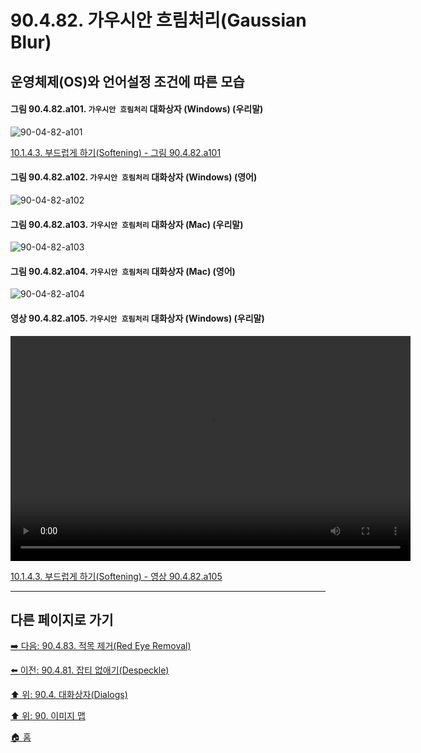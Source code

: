# 90.4.82. 가우시안 흐림처리(Gaussian Blur)
## 운영체제(OS)와 언어설정 조건에 따른 모습

<a id="90-04-82-a101"></a>

#### 그림 90.4.82.a101. `가우시안 흐림처리` 대화상자 (Windows) (우리말)
![90-04-82-a101](https://github.com/wonder13662/gimp/assets/15767104/b1edba3b-1764-42a5-a6be-0c03be3b662a)

[10.1.4.3. 부드럽게 하기(Softening) - 그림 90.4.82.a101](./10-01-04-03-softening.md#90-04-82-a101)

<a id="90-04-82-a102"></a>

#### 그림 90.4.82.a102. `가우시안 흐림처리` 대화상자 (Windows) (영어)
![90-04-82-a102](https://github.com/wonder13662/gimp/assets/15767104/2662cd1c-5155-4d4c-9dc7-a542630c1b92)

#### 그림 90.4.82.a103. `가우시안 흐림처리` 대화상자 (Mac) (우리말)
![90-04-82-a103](https://github.com/wonder13662/gimp/assets/15767104/3c340aeb-82d3-462b-84fc-b1c7315ae1d2)

#### 그림 90.4.82.a104. `가우시안 흐림처리` 대화상자 (Mac) (영어)
![90-04-82-a104](https://github.com/wonder13662/gimp/assets/15767104/1fc01b68-6a85-4c71-8a2e-a9f8188f9ca6)

<a id="90-04-82-a105"></a>

#### 영상 90.4.82.a105. `가우시안 흐림처리` 대화상자 (Windows) (우리말)
<video controls="controls" width="640" height="360" src="https://github.com/wonder13662/gimp/assets/15767104/4591eca0-d7ee-4e82-81f3-3081031b7676"></video>

[10.1.4.3. 부드럽게 하기(Softening) - 영상 90.4.82.a105](./10-01-04-03-softening.md#90-04-82-a105)

***

## 다른 페이지로 가기

[➡️ 다음: 90.4.83. 적목 제거(Red Eye Removal)](./90-04-0083-red_eye_removal.md)

[⬅️ 이전: 90.4.81. 잡티 없애기(Despeckle)](./90-04-0081-despeckle.md)

[⬆️ 위: 90.4. 대화상자(Dialogs)](./90-04-0000-dialogs.md)

[⬆️ 위: 90. 이미지 맵](./90-00-image-map.md)

[🏠 홈](./00-home.md)
